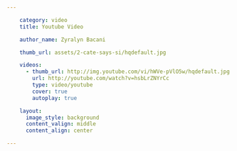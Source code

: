 ```yaml
---

    category: video
    title: Youtube Video

    author_name: Zyralyn Bacani

    thumb_url: assets/2-cate-says-si/hqdefault.jpg

    videos:
      - thumb_url: http://img.youtube.com/vi/hWVe-pVlO5w/hqdefault.jpg
        url: http://youtube.com/watch?v=hsbLrZNYrCc
        type: video/youtube
        cover: true
        autoplay: true

    layout:
      image_style: background
      content_valign: middle
      content_align: center

---
```

